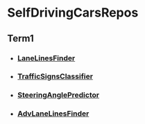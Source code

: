 # SelfDrivingCarsRepos


## Term1

* ### [LaneLinesFinder](https://github.com/georgosgeorgos/LaneLinesFinder)

* ### [TrafficSignsClassifier](https://github.com/georgosgeorgos/TrafficSignsClassifier)

* ### [SteeringAnglePredictor](https://github.com/georgosgeorgos/BehavioralCloning)

* ### [AdvLaneLinesFinder](https://github.com/georgosgeorgos/AdvLaneLinesFinder)
